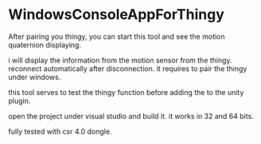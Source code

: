 # WindowsConsoleAppForThingy

After pairing you thingy, you can start this tool and see the motion quaternion displaying.

i will display the information from the motion sensor from the thingy.
reconnect automatically after disconnection.
it requires to pair the thingy under windows.

this tool serves to test the thingy function before adding the to the unity plugin.

open the project under visual studio and build it.
it works in 32 and 64 bits.

fully tested with csr 4.0 dongle.




